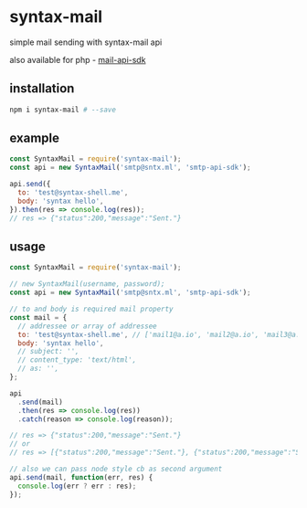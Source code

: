 # syntax-mail
simple mail sending with syntax-mail api

also available for php - [mail-api-sdk](https://github.com/syntaxerro/mail-api-sdk)

## installation
```sh
npm i syntax-mail # --save
```
## example
```js
const SyntaxMail = require('syntax-mail');
const api = new SyntaxMail('smtp@sntx.ml', 'smtp-api-sdk');

api.send({
  to: 'test@syntax-shell.me',
  body: 'syntax hello',
}).then(res => console.log(res));
// res => {"status":200,"message":"Sent."}
```
## usage
```js
const SyntaxMail = require('syntax-mail');

// new SyntaxMail(username, password);
const api = new SyntaxMail('smtp@sntx.ml', 'smtp-api-sdk');

// to and body is required mail property
const mail = {
  // addressee or array of addressee  
  to: 'test@syntax-shell.me', // ['mail1@a.io', 'mail2@a.io', 'mail3@a.io'],
  body: 'syntax hello',
  // subject: '',
  // content_type: 'text/html',
  // as: '',
};

api
  .send(mail)
  .then(res => console.log(res))
  .catch(reason => console.log(reason));

// res => {"status":200,"message":"Sent."}
// or
// res => [{"status":200,"message":"Sent."}, {"status":200,"message":"Sent."}]

// also we can pass node style cb as second argument
api.send(mail, function(err, res) {
  console.log(err ? err : res);
});
```
